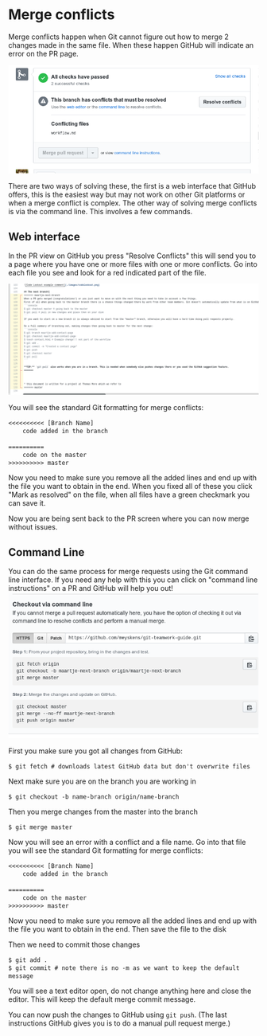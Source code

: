 # Merge conflicts

Merge conflicts happen when Git cannot figure out how to merge 2 changes made in the same file.
When these happen GitHub will indicate an error on the PR page.

![merge conflict error](./images/merge1.png)

There are two ways of solving these, the first is a web interface that GitHub offers, this is the easiest way but may not work on other Git platforms or when a merge conflict is complex. The other way of solving merge conflicts is via the command line. This involves a few commands.

## Web interface

In the PR view on GitHub you press "Resolve Conflicts" this will send you to a page where you have one or more files with one or more conflicts.
Go into each file you see and look for a red indicated part of the file.

![merge conflict in markdown file](./images/merge2.png)

You will see the standard Git formatting for merge conflicts:

```
<<<<<<<<<< [Branch Name]
    code added in the branch

==========
    code on the master
>>>>>>>>>> master
```

Now you need to make sure you remove all the added lines and end up with the file you want to obtain in the end. When you fixed all of these you click "Mark as resolved" on the file, when all files have a green checkmark you can save it.

Now you are being sent back to the PR screen where you can now merge without issues.

## Command Line

You can do the same process for merge requests using the Git command line interface. If you need any help with this you can click on "command line instructions" on a PR and GitHub will help you out!
![merge conflict CLI instructions in GitHub](./images/merge3.png)

First you make sure you got all changes from GitHub:

```console
$ git fetch # downloads latest GitHub data but don't overwrite files
```

Next make sure you are on the branch you are working in

```console
$ git checkout -b name-branch origin/name-branch
```

Then you merge changes from the master into the branch

```
$ git merge master
```

Now you will see an error with a conflict and a file name.
Go into that file you will see the standard Git formatting for merge conflicts:

```
<<<<<<<<<< [Branch Name]
    code added in the branch

==========
    code on the master
>>>>>>>>>> master
```

Now you need to make sure you remove all the added lines and end up with the file you want to obtain in the end. Then save the file to the disk

Then we need to commit those changes

```console
$ git add .
$ git commit # note there is no -m as we want to keep the default message
```

You will see a text editor open, do not change anything here and close the editor. This will keep the default merge commit message.

You can now push the changes to GitHub using `git push`.
(The last instructions GitHub gives you is to do a manual pull request merge.)

